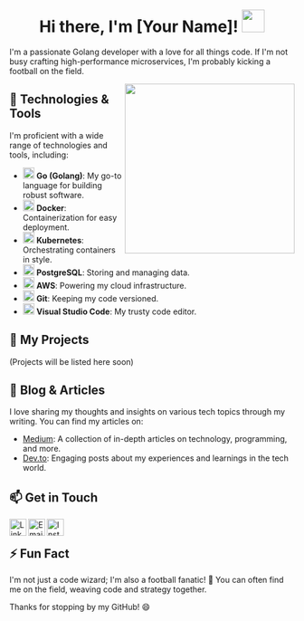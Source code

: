 <h1 align="center">Hi there, I'm [Your Name]! <img src="https://raw.githubusercontent.com/golang-samples/gopher-vector/master/gopher-vector.png" width="40"></h1>

I'm a passionate Golang developer with a love for all things code. If I'm not busy crafting high-performance microservices, I'm probably kicking a football on the field.

<img align="right" src="https://camo.githubusercontent.com/baff812e25d6e450011f1d07bfb6bd77297e181da82673c5101c01e0f3f3348a/68747470733a2f2f69312e77702e636f6d2f74656e6e657861732e636f6d2f77702d636f6e74656e742f75706c6f6164732f323031382f31302f676f6c616e672d776861742e676966" width="300" height="auto">

## 🔧 Technologies & Tools

I'm proficient with a wide range of technologies and tools, including:

- <img src="https://img.icons8.com/color/48/000000/golang.png" width="20" height="20"/> **Go (Golang)**: My go-to language for building robust software.
- <img src="https://img.icons8.com/color/48/000000/docker.png" width="20" height="20"/> **Docker**: Containerization for easy deployment.
- <img src="https://img.icons8.com/color/48/000000/kubernetes.png" width="20" height="20"/> **Kubernetes**: Orchestrating containers in style.
- <img src="https://img.icons8.com/color/48/000000/postgresql.png" width="20" height="20"/> **PostgreSQL**: Storing and managing data.
- <img src="https://img.icons8.com/color/48/000000/amazon-web-services.png" width="20" height="20"/> **AWS**: Powering my cloud infrastructure.
- <img src="https://img.icons8.com/color/48/000000/git.png" width="20" height="20"/> **Git**: Keeping my code versioned.
- <img src="https://img.icons8.com/color/48/000000/visual-studio-code.png" width="20" height="20"/> **Visual Studio Code**: My trusty code editor.


## 📜 My Projects

(Projects will be listed here soon)


## 📝 Blog & Articles

I love sharing my thoughts and insights on various tech topics through my writing. You can find my articles on:

- [Medium](https://medium.com/@muhammedarif0100): A collection of in-depth articles on technology, programming, and more.
- [Dev.to](https://dev.to/muhammedarifp): Engaging posts about my experiences and learnings in the tech world.


## 📫 Get in Touch
<a href="https://www.linkedin.com/in/muhammed-arifp/">
  <img align="left" alt="LinkedIn" width="30px" src="https://img.icons8.com/fluency/48/000000/linkedin.png" />
</a>
<a href="mailto:muhammedarifofficial@gmail.com">
  <img align="left" alt="Email" width="30px" src="https://img.icons8.com/color/48/000000/email.png" />
</a>
<a href="https://www.instagram.com/arifu_00/">
  <img align="left" alt="Instagram" width="30px" src="https://img.icons8.com/color/48/000000/instagram-new.png" />
</a>

<br>

## ⚡ Fun Fact
I'm not just a code wizard; I'm also a football fanatic! 🏈 You can often find me on the field, weaving code and strategy together.

Thanks for stopping by my GitHub! 😄
